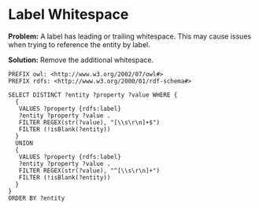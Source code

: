 # Label Whitespace

**Problem:** A label has leading or trailing whitespace. This may cause issues when trying to reference the entity by label.

**Solution:** Remove the additional whitespace.

```sparql
PREFIX owl: <http://www.w3.org/2002/07/owl#>
PREFIX rdfs: <http://www.w3.org/2000/01/rdf-schema#>

SELECT DISTINCT ?entity ?property ?value WHERE {
  {
   VALUES ?property {rdfs:label}
   ?entity ?property ?value .
   FILTER REGEX(str(?value), "[\\s\r\n]+$")
   FILTER (!isBlank(?entity))
  }
  UNION
  {
   VALUES ?property {rdfs:label}
   ?entity ?property ?value .
   FILTER REGEX(str(?value), "^[\\s\r\n]+")
   FILTER (!isBlank(?entity))
  }
}
ORDER BY ?entity
```
